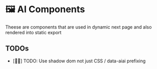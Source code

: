 # 🖼 AI Components

Theese are components that are used in dynamic next page and also rendered into static export

## TODOs

-   [👨‍🦲] TODO: Use shadow dom not just CSS / data-aiai prefixing
